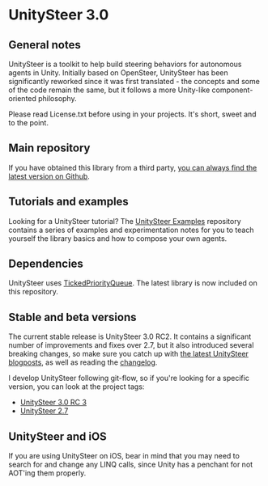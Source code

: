 # UnitySteer 3.0


## General notes

UnitySteer is a toolkit to help build steering behaviors for autonomous agents in Unity.  Initially based on OpenSteer, UnitySteer has been significantly reworked since it was first translated - the concepts and some of the code remain the same, but it follows a more Unity-like component-oriented philosophy. 

Please read License.txt before using in your projects.  It's short, sweet and to the point.


## Main repository

If you have obtained this library from a third party, [you can always find the latest version on Github](https://github.com/ricardojmendez/UnitySteer).

## Tutorials and examples

Looking for a UnitySteer tutorial?  The [UnitySteer Examples](https://github.com/ricardojmendez/UnitySteerExamples) repository contains a series of examples and experimentation notes for you to teach yourself the library basics and how to compose your own agents.

## Dependencies

UnitySteer uses [TickedPriorityQueue](https://github.com/Garufortho/TickedPriorityQueue). The latest library is now included on this repository.

## Stable and beta versions

The current stable release is UnitySteer 3.0 RC2.  It contains a significant number of improvements and fixes over 2.7, but it also introduced several breaking changes, so make sure you catch up with [the latest UnitySteer blogposts](http://arges-systems.com/blog/category/unitysteer/), as well as reading the [changelog](CHANGELOG.md).

I develop UnitySteer following git-flow, so if you're looking for a specific version, you can look at the project tags:

* [UnitySteer 3.0 RC 3](https://github.com/ricardojmendez/UnitySteer/tree/v3.0.0-RC3)
* [UnitySteer 2.7](https://github.com/ricardojmendez/UnitySteer/tree/v2.7)


## UnitySteer and iOS

If you are using UnitySteer on iOS, bear in mind that you may need to search for and change any LINQ calls, since Unity has a penchant for not AOT'ing them properly.
